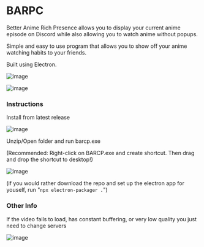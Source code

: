 # BARPC

Better Anime Rich Presence allows you to display your current anime episode on Discord while also allowing you to watch anime without popups. 

Simple and easy to use program that allows you to show off your anime watching habits to your friends. 

Built using Electron.

![image](https://github.com/copypastin/better-anime-rpc/assets/102574887/2c00af3b-8361-4291-820c-2c0cc40720d5)


![image](https://github.com/copypastin/better-anime-rpc/assets/102574887/a805ebdc-b785-4888-af3f-4c29fd550ce1)


### Instructions
Install from latest release

![image](https://github.com/copypastin/better-anime-rpc/assets/102574887/262d8f21-d385-422a-9315-26aea60ffaae)

Unzip/Open folder and run barcp.exe

(Recommended: Right-click on BARCP.exe and create shortcut. Then drag and drop the shortcut to desktop!)

![image](https://github.com/copypastin/better-anime-rpc/assets/102574887/832c3c89-a317-4286-82de-224a9e22c0bd)

(if you would rather download the repo and set up the electron app for youself, run "`npx electron-packager .`")



### Other Info

If the video fails to load, has constant buffering, or very low quality you just need to change servers

![image](https://github.com/copypastin/better-anime-rpc/assets/102574887/e0195869-870f-43da-9b25-6112a973ee9b)
